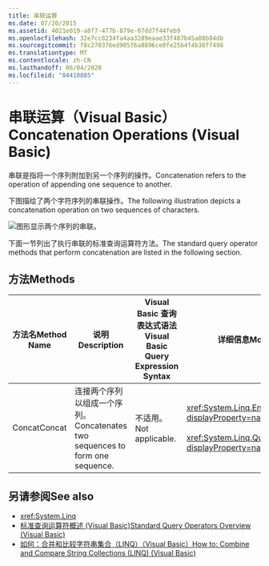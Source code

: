 ```yaml
---
title: 串联运算
ms.date: 07/20/2015
ms.assetid: 4021e019-a8f7-477b-879e-07dd7f44feb9
ms.openlocfilehash: 32e7cc8234fa4aa3289eaae33f487b45a08b84db
ms.sourcegitcommit: f8c270376ed905f6a8896ce0fe25b4f4b38ff498
ms.translationtype: MT
ms.contentlocale: zh-CN
ms.lasthandoff: 06/04/2020
ms.locfileid: "84410885"
---
```

# <a name="concatenation-operations-visual-basic"></a><span data-ttu-id="15b45-102">串联运算（Visual Basic）</span><span class="sxs-lookup"><span data-stu-id="15b45-102">Concatenation Operations (Visual Basic)</span></span>
<span data-ttu-id="15b45-103">串联是指将一个序列附加到另一个序列的操作。</span><span class="sxs-lookup"><span data-stu-id="15b45-103">Concatenation refers to the operation of appending one sequence to another.</span></span>  
  
 <span data-ttu-id="15b45-104">下图描绘了两个字符序列的串联操作。</span><span class="sxs-lookup"><span data-stu-id="15b45-104">The following illustration depicts a concatenation operation on two sequences of characters.</span></span>  
  
 ![图形显示两个序列的串联。](./media/concatenation-operations/concatenation-two-sequences.png)  
  
 <span data-ttu-id="15b45-106">下面一节列出了执行串联的标准查询运算符方法。</span><span class="sxs-lookup"><span data-stu-id="15b45-106">The standard query operator methods that perform concatenation are listed in the following section.</span></span>  
  
## <a name="methods"></a><span data-ttu-id="15b45-107">方法</span><span class="sxs-lookup"><span data-stu-id="15b45-107">Methods</span></span>  
  
|<span data-ttu-id="15b45-108">方法名</span><span class="sxs-lookup"><span data-stu-id="15b45-108">Method Name</span></span>|<span data-ttu-id="15b45-109">说明</span><span class="sxs-lookup"><span data-stu-id="15b45-109">Description</span></span>|<span data-ttu-id="15b45-110">Visual Basic 查询表达式语法</span><span class="sxs-lookup"><span data-stu-id="15b45-110">Visual Basic Query Expression Syntax</span></span>|<span data-ttu-id="15b45-111">详细信息</span><span class="sxs-lookup"><span data-stu-id="15b45-111">More Information</span></span>|  
|-----------------|-----------------|------------------------------------------|----------------------|  
|<span data-ttu-id="15b45-112">Concat</span><span class="sxs-lookup"><span data-stu-id="15b45-112">Concat</span></span>|<span data-ttu-id="15b45-113">连接两个序列以组成一个序列。</span><span class="sxs-lookup"><span data-stu-id="15b45-113">Concatenates two sequences to form one sequence.</span></span>|<span data-ttu-id="15b45-114">不适用。</span><span class="sxs-lookup"><span data-stu-id="15b45-114">Not applicable.</span></span>|<xref:System.Linq.Enumerable.Concat%2A?displayProperty=nameWithType><br /><br /> <xref:System.Linq.Queryable.Concat%2A?displayProperty=nameWithType>|  
  
## <a name="see-also"></a><span data-ttu-id="15b45-115">另请参阅</span><span class="sxs-lookup"><span data-stu-id="15b45-115">See also</span></span>

- <xref:System.Linq>
- [<span data-ttu-id="15b45-116">标准查询运算符概述 (Visual Basic)</span><span class="sxs-lookup"><span data-stu-id="15b45-116">Standard Query Operators Overview (Visual Basic)</span></span>](standard-query-operators-overview.md)
- [<span data-ttu-id="15b45-117">如何：合并和比较字符串集合（LINQ）（Visual Basic）</span><span class="sxs-lookup"><span data-stu-id="15b45-117">How to: Combine and Compare String Collections (LINQ) (Visual Basic)</span></span>](how-to-combine-and-compare-string-collections-linq.md)
